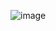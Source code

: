 ![image](https://user-images.githubusercontent.com/70960513/129941407-f08151e6-a2b5-48c9-967a-410e6494531d.png)
